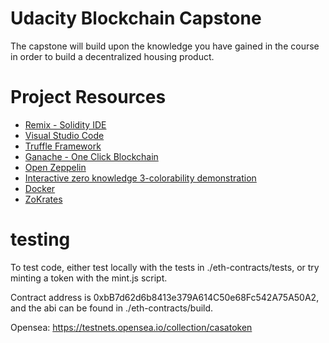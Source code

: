 # Udacity Blockchain Capstone

The capstone will build upon the knowledge you have gained in the course in order to build a decentralized housing product. 

# Project Resources

* [Remix - Solidity IDE](https://remix.ethereum.org/)
* [Visual Studio Code](https://code.visualstudio.com/)
* [Truffle Framework](https://truffleframework.com/)
* [Ganache - One Click Blockchain](https://truffleframework.com/ganache)
* [Open Zeppelin ](https://openzeppelin.org/)
* [Interactive zero knowledge 3-colorability demonstration](http://web.mit.edu/~ezyang/Public/graph/svg.html)
* [Docker](https://docs.docker.com/install/)
* [ZoKrates](https://github.com/Zokrates/ZoKrates)

# testing

To test code, either test locally with the tests in ./eth-contracts/tests, or try minting a token with the mint.js script.

Contract address is 0xbB7d62d6b8413e379A614C50e68Fc542A75A50A2, and the abi can be found in ./eth-contracts/build.

Opensea: https://testnets.opensea.io/collection/casatoken
